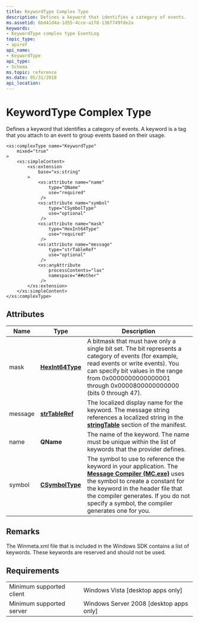 ```yaml
---
title: KeywordType Complex Type
description: Defines a keyword that identifies a category of events.
ms.assetid: 6bd41d4a-1d55-4cce-a1f8-136f749fde2a
keywords:
- KeywordType complex type EventLog
topic_type:
- apiref
api_name:
- KeywordType
api_type:
- Schema
ms.topic: reference
ms.date: 05/31/2018
api_location: 
---
```


# KeywordType Complex Type

Defines a keyword that identifies a category of events. A keyword is a tag that you attach to an event to group events based on their usage.

``` syntax
<xs:complexType name="KeywordType"
    mixed="true"
>
    <xs:simpleContent>
        <xs:extension
            base="xs:string"
        >
            <xs:attribute name="name"
                type="QName"
                use="required"
             />
            <xs:attribute name="symbol"
                type="CSymbolType"
                use="optional"
             />
            <xs:attribute name="mask"
                type="HexInt64Type"
                use="required"
             />
            <xs:attribute name="message"
                type="strTableRef"
                use="optional"
             />
            <xs:anyAttribute
                processContents="lax"
                namespace="##other"
             />
        </xs:extension>
    </xs:simpleContent>
</xs:complexType>
```

## Attributes



| Name    | Type                                                              | Description                                                                                                                                                                                                                                                                                                            |
|---------|-------------------------------------------------------------------|------------------------------------------------------------------------------------------------------------------------------------------------------------------------------------------------------------------------------------------------------------------------------------------------------------------------|
| mask    | [**HexInt64Type**](eventmanifestschema-hex64type-simpletype.md)  | A bitmask that must have only a single bit set. The bit represents a category of events (for example, read events or write events). You can specify bit values in the range from 0x0000000000000001 through 0x0000800000000000 (bits 0 through 47).<br/>                                                         |
| message | [**strTableRef**](eventmanifestschema-strtableref-simpletype.md) | The localized display name for the keyword. The message string references a localized string in the [**stringTable**](eventmanifestschema-stringtable-resources-element.md) section of the manifest.<br/>                                                                                                       |
| name    | **QName**                                                         | The name of the keyword. The name must be unique within the list of keywords that the provider defines.<br/>                                                                                                                                                                                                     |
| symbol  | [**CSymbolType**](eventmanifestschema-csymboltype-simpletype.md) | The symbol to use to reference the keyword in your application. The [**Message Compiler (MC.exe)**](message-compiler--mc-exe-.md) uses the symbol to create a constant for the keyword in the header file that the compiler generates. If you do not specify a symbol, the compiler generates one for you.<br/> |



## Remarks

The Winmeta.xml file that is included in the Windows SDK contains a list of keywords. These keywords are reserved and should not be used.

## Requirements



|                                     |                                                      |
|-------------------------------------|------------------------------------------------------|
| Minimum supported client<br/> | Windows Vista \[desktop apps only\]<br/>       |
| Minimum supported server<br/> | Windows Server 2008 \[desktop apps only\]<br/> |



 

 





